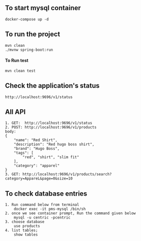 ## To start mysql container

```
docker-compose up -d
```

## To run the project

```
mvn clean
./mvnw spring-boot:run
```

#### To Run test

```
mvn clean test
```

## Check the application's status

```
http://localhost:9696/v1/status
```

## All API

```
1. GET:  http://localhost:9696/v1/status
2. POST: http://localhost:9696/v1/products
body:
{
	"name": "Red Shirt",
	"description": "Red hugo boss shirt",
	"brand": "Hugo Boss",
	"tags": [
		"red", "shirt", "slim fit"
	],
	"category": "apparel"
}
3. GET: http://localhost:9696/v1/products/search?category=AppareL&page=0&size=10
```

## To check database entries

```
1. Run command below from terminal
    docker exec -it pms-mysql /bin/sh
2. once we see container prompt, Run the command given below
    mysql -u centric -pcentric
3. choose database
    use products
4. list tables;
    show tables
```




